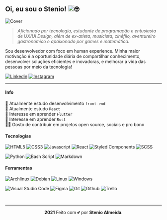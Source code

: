 ## **Oi, eu sou o Stenio!** <img src="https://user-images.githubusercontent.com/1303154/88677602-1635ba80-d120-11ea-84d8-d263ba5fc3c0.gif" width="20px" alt="hi">🤓

![Cover](./etc/social-cover-compac.png)

<!-- Click [here](./docs/readme-en.md) for the english version! -->

> _Aficionado por tecnologia, estudante de programação e entusiasta de UX/UI Design, além de ex-atleta, musicista, cinéfilo, aventureiro gastronômico e apaixonado por games e matemática._

Sou desenvolvedor com foco em human experience. Minha maior motivação é a oportunidade diária de compartilhar conhecimento, desenvolver soluções eficientes e inovadoras, e melhorar a vida das pessoas por meio da tecnologia!

[
![Linkedin](https://img.shields.io/badge/linkedin-0A66C2?style=for-the-badge&logo=linkedin&logoColor=00FFFF&link=https://www.linkedin.com/in/stenioas/)](https://www.linkedin.com/in/stenioas/)
[
![Instagram](https://img.shields.io/badge/instagram-E4405F?style=for-the-badge&logo=instagram&logoColor=00FFFF&link=https://www.instagram.com/stenioas)](https://www.instagram.com/stenioas/)

---

#### **Info**

🌱 Atualmente estudo desenvolvimento `front-end`
<br/>
🌱 Atualmente estudo `React`
<br/>
🧐 Interesse em aprender `Flutter`
<br/>
🧐 Interesse em aprender `Rust`
<br/>
🤝🏼 Gosto de contribuir em projetos open source, sociais e pro bono

#### **Tecnologias**

![HTML5](https://img.shields.io/badge/HTML5-1d1d1d?style=for-the-badge&logo=html5&logoColor=E34F26)
![CSS3](https://img.shields.io/badge/CSS3-1d1d1d?style=for-the-badge&logo=css3&logoColor=1572B6)
![Javascript](https://img.shields.io/badge/Javascript-1d1d1d?style=for-the-badge&logo=javascript&logoColor=F7DF1E)
![React](https://img.shields.io/badge/React-1d1d1d?style=for-the-badge&logo=react&logoColor=61DAFB)
![Styled Components](https://img.shields.io/badge/Styled_Components-1d1d1d?style=for-the-badge&logo=styled-components&logoColor=DB7093)
![SCSS](https://img.shields.io/badge/SCSS-1d1d1d?style=for-the-badge&logo=sass&logoColor=CC6699)

![Python](https://img.shields.io/badge/Python-1d1d1d?style=for-the-badge&logo=python&logoColor=3776AB)
![Bash Script](https://img.shields.io/badge/Bash_Script-1d1d1d?style=for-the-badge&logo=gnubash&logoColor=4EAA25)
![Markdown](https://img.shields.io/badge/Markdown-1d1d1d?style=for-the-badge&logo=markdown&logoColor=00FFFF)

#### **Ferramentas**

![Archlinux](https://img.shields.io/badge/Archlinux-1d1d1d?style=for-the-badge&logo=archlinux&logoColor=1793D1)
![Debian](https://img.shields.io/badge/Debian-1d1d1d?style=for-the-badge&logo=debian&logoColor=A81D33)
![Linux](https://img.shields.io/badge/Linux-1d1d1d?style=for-the-badge&logo=linux&logoColor=FCC624)
![Windows](https://img.shields.io/badge/Windows-1d1d1d?style=for-the-badge&logo=windows&logoColor=0078D6)

![Visual Studio Code](https://img.shields.io/badge/VSCode-1d1d1d?style=for-the-badge&logo=visualstudiocode&logoColor=0078D6)
![Figma](https://img.shields.io/badge/Figma-1d1d1d?style=for-the-badge&logo=figma&logoColor=F24E1E)
![Git](https://img.shields.io/badge/Git-1d1d1d?style=for-the-badge&logo=git&logoColor=F05032)
![Github](https://img.shields.io/badge/Github-1d1d1d?style=for-the-badge&logo=github&logoColor=00FFFF)
![Trello](https://img.shields.io/badge/Trello-1d1d1d?style=for-the-badge&logo=trello&logoColor=0052CC)

<br/>

---

<p align="center"><strong>2021</strong> Feito com 💕 por <strong>Stenio Almeida</strong>.</p>
